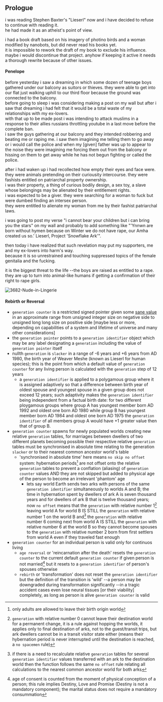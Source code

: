 ## Prologue
i was reading Stephen Baxter's "Lieserl" now and i have decided to refuse to continue with reading it.  
he had made it as an atheist's point of view.

i had a book draft based on his imagery of photino birds and a woman modified by nanobots, but did never read his books yet.  
it is impossible to rework the draft of my book to exclude his influence.  
maybe i would discontinue that project. anyhow if keeping it active it needs a thorough rewrite because of other issues.

#### Penelope
before yesterday i saw a dreaming in which some dozen of teenage boys gathered under our balcony as suitors or thieves. they were able to get into our flat just walking uphill to our third floor because the ground was connected to the balcony.  
before going to sleep i was considering making a post on my wall but after i saw that dreaming i had felt that it would be a total waste of my relationships with my ex-lovers.  
with that up to be made post i was intending to attack muslims in a response to their allies russians throttling youtube in a last move before the complete ban.  
i saw the guys gathering at our balcony and they intended robbering and beating me or raping me. i saw them imagining me telling them to go away or i would call the police and when my [given] father was up to appear to the noise they were imagining me forcing them out from the balcony or hissing on them to get away while he has not begun fighting or called the police.

after i had waken up i had recollected how empty their eyes and face were. they were animals pretending on their curiousity intercourse. they were fashists entitled on patriarchal property ownership.  
i was their property, a thing of curious bodily design, a sex toy, a slave whose belongings may be alienated by their entitlement rights.  
i was expected to be a giver. they were searching for a woman to fuck but were dumbed finding an intersex person.  
they were entitled to alienate my woman from me by their fashist patriarchal laws.

i was going to post my verse "i cannot bear your children but i can bring you the stars" on my wall and probably to add something like "'Ynnwn are born without hymen because on Winter we do not have rape, our Amha created us so.' Lieserl, Project 'Snowflake Ark'".

then today i have realized that such revelation may put my supporters, me and my ex-lovers into harm's way.  
because it is so unrestrained and touching suppressed topics of the female genitalia and the fucking.

it is the biggest threat to the life --the boys are raised as entitled to a rape.  
they are up to turn into animal-like humans if getting a confirmation of their right to rape girls.

![3682-Nude-in-Lingerie](https://github.com/user-attachments/assets/29456718-c6c8-42b8-8d37-e5e61c4cfed3)

#### Rebirth or Reversal
- `generation counter` is a restricted signed pointer given some <ins>sane value</ins> in an approximate range from unsigned integer size on negative side to unsigned long long size on positive side [maybe less or more, depending on capabilities of a system and lifetime of universe and many other considerations]
- the `generation pointer` points to a `generation identifier` object which may be any label designating a `generation` including the value of `generation pointer` itself
- nullth `generation` is `slacker` in a range of -6 years and +6 years from AD 1980, the birth year of Weaver Meshe (known as Lieserl for human species); this is the point from which a default value of `generation counter` for any living person is calculated with the `generation` step of 12 years
  - a `generation identifier` is applied to a polygamous group where it is assigned adaptively so that a difference between birth year of oldest spouse and youngest spouse in a given group does not exceed 12 years; such adaptivity makes the `generation identifier` being independent from a factual birth date: for two different ploygamous groups where group A has youngest member born AD 1992 and oldest one born AD 1980 while group B has youngest member born AD 1984 and oldest one born AD 1975 the `generation identifier` of all members group A would have +1 greater value then that of group B.
- `generation counter` spawns for newly populated worlds creating new relative `generation` tables, for marriages between dwellers of two different planets becoming possible their respective relative `generation` tables must be synchronised in absolute time relating to the generation `slacker` or to their nearest common ancestor world's table
  - 'synchronised in absolute time' here means `no skip no offset` system: hybernation periods[^1] are not offset onto the relative `generation` tables to prevent a conflation (aliasing) of `generation counter` values AND they are not skipped but added to physical age of the person to become an irrelevant 'phantom' age
    - lets say world Earth sends two arks with persons of the same `generation identifier` simultaneously to worlds A and B; the time in hybernation spent by dwellers of ark A is seven thousand years and for dwellers of ark B that is twelve thousand years; now `no offset` means that the `generation` with relative number 1[^2] leaving world A for world B IS STILL the `generation` with relative number 1 on the world B and[^3] the `generation` with relative number 6 coming next from world A IS STILL the `generation` with relative number 6 at the world B so they cannot become spouses to the `generation` with relative number 2 born from first settlers from world A even if they traveled fast enough
- `generation counter` for an individual person is valid only for continuos living
  - `age reversal` or 'reincarnation after the death' resets the `generation counter` to the current default `generation counter` if given person is not married[^4] but it resets to a `generation identifier` of person's spouses otherwise
  - `rebirth` or 'transformation' does not reset the `generation identifier` but the definition of the transition is 'wild' --a person may be downgraded during transformation significantly --in a tragic accident cases even lose neural tissues [or their viability] completely, as long as person is alive `generation counter` is valid



[^1]: only adults are allowed to leave their birth origin world
[^2]: `generation` with relative number 0 cannot leave their destination world for a permanent change, it is a rule against hopping the worlds, it applies only to final destination of arks, not to the guest/transit trips, but ark dwellers cannot be in a transit visitor state either (means their hybernation period is never interrupted until the destination is reached, a `no spacemen` rule)
[^3]: if there is a need to recalculate relative `generation` tables for several `generation identifier` values transferred with an ark to the destination world then the function follows the same `no offset` rule relating all calculations to the nearest common ancestor world for both arks
[^4]: age of consent is counted from the moment of physical conception of a person; this rule implies Destiny, Love and Promise (Destiny is not a mandatory component); the marital status does not require a mandatory consummation

